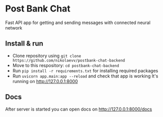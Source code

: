# Post Bank Chat

Fast API app for getting and sending messages with connected neural network

## Install & run
- Clone repository using `git clone https://github.com/nikolaevv/postbank-chat-backend`
- Move to this respository: `cd postbank-chat-backend`
- Run `pip install -r requirements.txt` for installing required packages
- Run `uvicorn app.main:app --reload` and check that app is working
It's running on http://127.0.0.1:8000

## Docs

After server is started you can open docs on http://127.0.0.1:8000/docs 